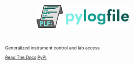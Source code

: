 <h1 align="center">
<img src="https://github.com/Grant-Giesbrecht/pylogfile/blob/main/docs/images/pylogfile_logo_banner.svg?raw=True" width="300">
</h1><br>

Generalized instrument control and lab access

[Read The Docs](https://heimdallr-py.readthedocs.io/en/latest/)
[PyPI](https://pypi.org/project/heimdallr-py/)
